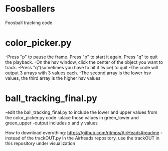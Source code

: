 # Foosballers
Foosball tracking code 

# color_picker.py
-Press "p" to pause the frame. Press "p" to start it again. Press "q" to quit the playback.
-On the hsv window, click the center of the object you want to track. 
-Press "q"(sometimes you have to hit it twice) to quit
-The code will output 3 arrays with 3 values each. 
-The second array is the lower hsv values, the third array is the higher hsv values

# ball_tracking_final.py
-edit the ball_tracking_final.py to include the lower and upper values from the color_picker.py code
-place those values in green_lower and green_upper
-output includes x and y values


How to download everything: https://github.com/ritmps/AirHeads#readme
-instead of the trackOUT.py in the Airheads repository, use the trackOUT in this repository under visualization
